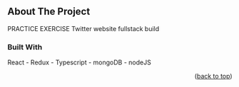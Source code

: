 <!-- ABOUT THE PROJECT -->
## About The Project
PRACTICE EXERCISE
Twitter website fullstack build



### Built With
React - Redux - Typescript - mongoDB - nodeJS

<p align="right">(<a href="#readme-top">back to top</a>)</p>
